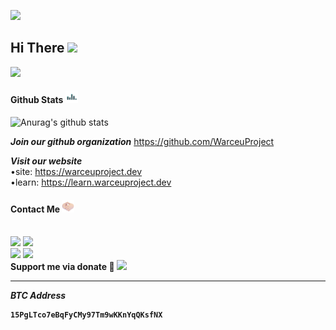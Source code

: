 
![](https://komarev.com/ghpvc/?username=kirasinigami)
  
## Hi There <img src="https://github.com/TheDudeThatCode/TheDudeThatCode/blob/master/Assets/Hi.gif" width="25px">
<img src="https://i.ibb.co/JKL0RPs/ezgif-2-681cbd1027.gif">

#### Github Stats <img src="https://github.com/Kklmfir/Kklmfir/blob/main/Assets/giphy.gif" width="20px" heigh="20px">
![Anurag's github stats](https://github-readme-stats.vercel.app/api?username=kirasinigami&show_icons=true&theme=radical)<br>

***Join our github organization***
https://github.com/WarceuProject

***Visit our website***<br>
•site: https://warceuproject.dev<br>
•learn: https://learn.warceuproject.dev

#### Contact Me <img src="https://github.com/Kklmfir/Kklmfir/blob/main/Assets/giphy.webp" width="20px">
<!--Personal-->
<br>[![](https://img.shields.io/badge/Facebook-blue?logo=Facebook&logoColor=blue&labelColor=white)](https://m.facebook.com/kirasinigami.inc)
[![](https://img.shields.io/badge/FacebookPage-blue?logo=Facebook&logoColor=blue&labelColor=white)](https://www.facebook.com/kirasinigami.dev)
<br>[![](https://img.shields.io/badge/Whatsapp-CHAT-green?logo=Whatsapp&logoColor=Brightgreen&labelColor=white)](https://wa.me/6285759669252?text=Asalamualaikum+bang)
[![](https://img.shields.io/badge/%E2%9C%89%EF%B8%8F-kira%40warceuproject.dev-white)](mailto:kira@warceuproject.dev)
<br/>
<b>Support me via donate 🤗
[![](https://img.shields.io/badge/Paypal-blue?logo=Paypal&logoColor=Brightblue&labelColor=white)](https://paypal.me/yagamiid)
<hr>

***BTC Address***

```
15PgLTco7eBqFyCMy97Tm9wKKnYqQKsfNX
```
